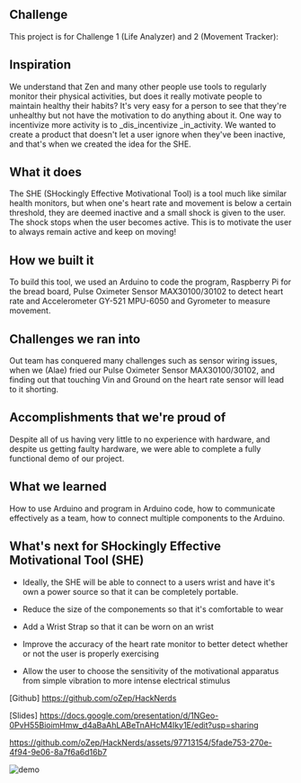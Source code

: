 ## Challenge
This project is for Challenge 1 (Life Analyzer) and 2 (Movement Tracker):

## Inspiration
We understand that Zen and many other people use tools to regularly monitor their physical activities, but does it really motivate people to maintain healthy their habits? It's very easy for a person to see that they're unhealthy but not have the motivation to do anything about it. One way to incentivize more activity is to _dis_incentivize _in_activity. We wanted to create a product that doesn't let a user ignore when they've been inactive, and that's when we created the idea for the SHE.

## What it does
The SHE (SHockingly Effective Motivational Tool) is a tool much like similar health monitors, but when one's heart rate and movement is below a certain threshold, they are deemed inactive and a small shock is given to the user. The shock stops when the user becomes active. This is to motivate the user to always remain active and keep on moving!

## How we built it
To build this tool, we used an Arduino to code the program, Raspberry Pi for the bread board, Pulse Oximeter Sensor MAX30100/30102 to detect heart rate and Accelerometer GY-521 MPU-6050 and Gyrometer to measure movement.

## Challenges we ran into
Out team has conquered many challenges such as sensor wiring issues,
when we (Alae) fried our Pulse Oximeter Sensor MAX30100/30102,
and finding out that touching Vin and Ground on the heart rate sensor will lead to it shorting.

## Accomplishments that we're proud of
Despite all of us having very little to no experience with hardware, and despite us getting faulty hardware, we were able to complete a fully functional demo of our project.

## What we learned
How to use Arduino and program in Arduino code, how to communicate effectively as a team, how to connect multiple components to the Arduino.

## What's next for SHockingly Effective Motivational Tool (SHE)
- Ideally, the SHE will be able to connect to a users wrist and have it's own a power source so that it can be completely portable.

- Reduce the size of the componements so that it's comfortable to wear

- Add a Wrist Strap so that it can be worn on an wrist
  
- Improve the accuracy of the heart rate monitor to better detect whether or not the user is properly exercising

- Allow the user to choose the sensitivity of the motivational apparatus from simple vibration to more intense electrical stimulus
  
[Github] https://github.com/oZep/HackNerds

[Slides] https://docs.google.com/presentation/d/1NGeo-0PvH55BioimHmw_d4aBaAhLABeTnAHcM4Iky1E/edit?usp=sharing

https://github.com/oZep/HackNerds/assets/97713154/5fade753-270e-4f94-9e06-8a7f6a6d16b7


![demo](https://github.com/oZep/HackNerds/assets/97713154/52a89d8a-c20a-48f2-82af-53be3e6fa72f)

